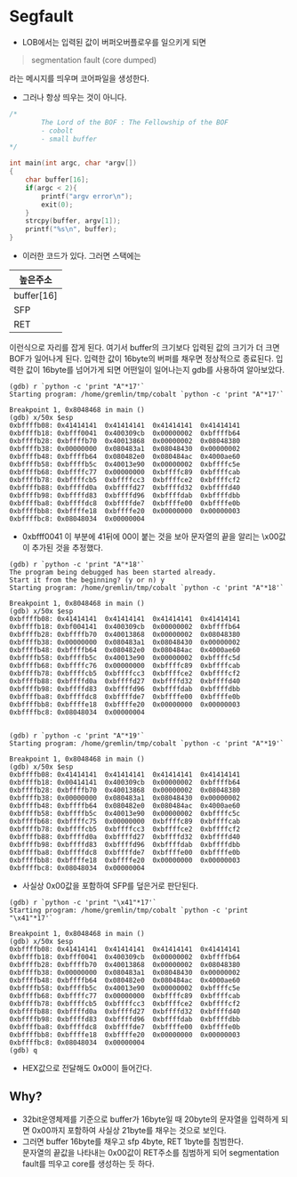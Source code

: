 # Segfault

- LOB에서는 입력된 값이 버퍼오버플로우를 일으키게 되면
> segmentation fault (core dumped)

   라는 메시지를 띄우며 코어파일을 생성한다.

- 그러나 항상 띄우는 것이 아니다.
```c
/*
        The Lord of the BOF : The Fellowship of the BOF
        - cobolt
        - small buffer
*/

int main(int argc, char *argv[])
{
    char buffer[16];
    if(argc < 2){
        printf("argv error\n");
        exit(0);
    }
    strcpy(buffer, argv[1]);
    printf("%s\n", buffer);
}

```

- 이러한 코드가 있다. 그러면 스택에는

| 높은주소 |
|-|
|buffer[16]|
|SFP|
|RET|

이런식으로 자리를 잡게 된다. 여기서 buffer의 크기보다 입력된 값의 크기가 더 크면 BOF가 일어나게 된다.
입력한 값이 16byte의 버퍼를 채우면 정상적으로 종료된다.
입력한 값이 16byte를 넘어가게 되면 어떤일이 일어나는지 gdb를 사용하여 알아보았다.

```assembly
(gdb) r `python -c 'print "A"*17'`
Starting program: /home/gremlin/tmp/cobalt `python -c 'print "A"*17'`

Breakpoint 1, 0x8048468 in main ()
(gdb) x/50x $esp
0xbffffb08:	0x41414141	0x41414141	0x41414141	0x41414141
0xbffffb18:	0xbfff0041	0x400309cb	0x00000002	0xbffffb64
0xbffffb28:	0xbffffb70	0x40013868	0x00000002	0x08048380
0xbffffb38:	0x00000000	0x080483a1	0x08048430	0x00000002
0xbffffb48:	0xbffffb64	0x080482e0	0x080484ac	0x4000ae60
0xbffffb58:	0xbffffb5c	0x40013e90	0x00000002	0xbffffc5e
0xbffffb68:	0xbffffc77	0x00000000	0xbffffc89	0xbffffcab
0xbffffb78:	0xbffffcb5	0xbffffcc3	0xbffffce2	0xbffffcf2
0xbffffb88:	0xbffffd0a	0xbffffd27	0xbffffd32	0xbffffd40
0xbffffb98:	0xbffffd83	0xbffffd96	0xbffffdab	0xbffffdbb
0xbffffba8:	0xbffffdc8	0xbffffde7	0xbffffe00	0xbffffe0b
0xbffffbb8:	0xbffffe18	0xbffffe20	0x00000000	0x00000003
0xbffffbc8:	0x08048034	0x00000004
```
- 0xbfff0041 이 부분에 41뒤에 00이 붙는 것을 보아 문자열의 끝을 알리는 \x00값이 추가된 것을 추정했다.

```assembly
(gdb) r `python -c 'print "A"*18'`
The program being debugged has been started already.
Start it from the beginning? (y or n) y
Starting program: /home/gremlin/tmp/cobalt `python -c 'print "A"*18'`

Breakpoint 1, 0x8048468 in main ()
(gdb) x/50x $esp
0xbffffb08:	0x41414141	0x41414141	0x41414141	0x41414141
0xbffffb18:	0xbf004141	0x400309cb	0x00000002	0xbffffb64
0xbffffb28:	0xbffffb70	0x40013868	0x00000002	0x08048380
0xbffffb38:	0x00000000	0x080483a1	0x08048430	0x00000002
0xbffffb48:	0xbffffb64	0x080482e0	0x080484ac	0x4000ae60
0xbffffb58:	0xbffffb5c	0x40013e90	0x00000002	0xbffffc5d
0xbffffb68:	0xbffffc76	0x00000000	0xbffffc89	0xbffffcab
0xbffffb78:	0xbffffcb5	0xbffffcc3	0xbffffce2	0xbffffcf2
0xbffffb88:	0xbffffd0a	0xbffffd27	0xbffffd32	0xbffffd40
0xbffffb98:	0xbffffd83	0xbffffd96	0xbffffdab	0xbffffdbb
0xbffffba8:	0xbffffdc8	0xbffffde7	0xbffffe00	0xbffffe0b
0xbffffbb8:	0xbffffe18	0xbffffe20	0x00000000	0x00000003
0xbffffbc8:	0x08048034	0x00000004


(gdb) r `python -c 'print "A"*19'`
Starting program: /home/gremlin/tmp/cobalt `python -c 'print "A"*19'`

Breakpoint 1, 0x8048468 in main ()
(gdb) x/50x $esp
0xbffffb08:	0x41414141	0x41414141	0x41414141	0x41414141
0xbffffb18:	0x00414141	0x400309cb	0x00000002	0xbffffb64
0xbffffb28:	0xbffffb70	0x40013868	0x00000002	0x08048380
0xbffffb38:	0x00000000	0x080483a1	0x08048430	0x00000002
0xbffffb48:	0xbffffb64	0x080482e0	0x080484ac	0x4000ae60
0xbffffb58:	0xbffffb5c	0x40013e90	0x00000002	0xbffffc5c
0xbffffb68:	0xbffffc75	0x00000000	0xbffffc89	0xbffffcab
0xbffffb78:	0xbffffcb5	0xbffffcc3	0xbffffce2	0xbffffcf2
0xbffffb88:	0xbffffd0a	0xbffffd27	0xbffffd32	0xbffffd40
0xbffffb98:	0xbffffd83	0xbffffd96	0xbffffdab	0xbffffdbb
0xbffffba8:	0xbffffdc8	0xbffffde7	0xbffffe00	0xbffffe0b
0xbffffbb8:	0xbffffe18	0xbffffe20	0x00000000	0x00000003
0xbffffbc8:	0x08048034	0x00000004
```
- 사실상  0x00값을 포함하여 SFP를 덮은거로 판단된다.

```assembly
(gdb) r `python -c 'print "\x41"*17'`
Starting program: /home/gremlin/tmp/cobalt `python -c 'print "\x41"*17'`

Breakpoint 1, 0x8048468 in main ()
(gdb) x/50x $esp
0xbffffb08:	0x41414141	0x41414141	0x41414141	0x41414141
0xbffffb18:	0xbfff0041	0x400309cb	0x00000002	0xbffffb64
0xbffffb28:	0xbffffb70	0x40013868	0x00000002	0x08048380
0xbffffb38:	0x00000000	0x080483a1	0x08048430	0x00000002
0xbffffb48:	0xbffffb64	0x080482e0	0x080484ac	0x4000ae60
0xbffffb58:	0xbffffb5c	0x40013e90	0x00000002	0xbffffc5e
0xbffffb68:	0xbffffc77	0x00000000	0xbffffc89	0xbffffcab
0xbffffb78:	0xbffffcb5	0xbffffcc3	0xbffffce2	0xbffffcf2
0xbffffb88:	0xbffffd0a	0xbffffd27	0xbffffd32	0xbffffd40
0xbffffb98:	0xbffffd83	0xbffffd96	0xbffffdab	0xbffffdbb
0xbffffba8:	0xbffffdc8	0xbffffde7	0xbffffe00	0xbffffe0b
0xbffffbb8:	0xbffffe18	0xbffffe20	0x00000000	0x00000003
0xbffffbc8:	0x08048034	0x00000004
(gdb) q

```
- HEX값으로 전달해도 0x00이 들어간다.


## Why?

- 32bit운영체제를 기준으로 buffer가 16byte일 때 20byte의 문자열을 입력하게 되면 0x00까지 포함하여 사실상 21byte를 채우는 것으로 보인다.
- 그러면 buffer 16byte를 채우고 sfp 4byte, RET 1byte를 침범한다.  
문자열의 끝값을 나타내는 0x00값이 RET주소를 침범하게 되어 segmentation fault를 띄우고 core를 생성하는 듯 하다.
